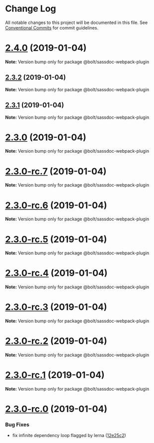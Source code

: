 # Change Log

All notable changes to this project will be documented in this file.
See [Conventional Commits](https://conventionalcommits.org) for commit guidelines.

# [2.4.0](https://github.com/sghoweri/bolt-semantic-release/compare/v2.3.2...v2.4.0) (2019-01-04)

**Note:** Version bump only for package @bolt/sassdoc-webpack-plugin





## [2.3.2](https://github.com/sghoweri/bolt-semantic-release/compare/v2.3.1...v2.3.2) (2019-01-04)

**Note:** Version bump only for package @bolt/sassdoc-webpack-plugin





## [2.3.1](https://github.com/sghoweri/bolt-semantic-release/compare/v2.3.0...v2.3.1) (2019-01-04)

**Note:** Version bump only for package @bolt/sassdoc-webpack-plugin





# [2.3.0](https://github.com/sghoweri/bolt-semantic-release/compare/v2.3.0-rc.7...v2.3.0) (2019-01-04)

**Note:** Version bump only for package @bolt/sassdoc-webpack-plugin





# [2.3.0-rc.7](https://github.com/sghoweri/bolt-semantic-release/compare/v2.3.0-rc.6...v2.3.0-rc.7) (2019-01-04)

**Note:** Version bump only for package @bolt/sassdoc-webpack-plugin





# [2.3.0-rc.6](https://github.com/sghoweri/bolt-semantic-release/compare/v2.3.0-rc.5...v2.3.0-rc.6) (2019-01-04)

**Note:** Version bump only for package @bolt/sassdoc-webpack-plugin





# [2.3.0-rc.5](https://github.com/sghoweri/bolt-semantic-release/compare/v2.3.0-rc.4...v2.3.0-rc.5) (2019-01-04)

**Note:** Version bump only for package @bolt/sassdoc-webpack-plugin





# [2.3.0-rc.4](https://github.com/sghoweri/bolt-semantic-release/compare/v2.3.0-rc.3...v2.3.0-rc.4) (2019-01-04)

**Note:** Version bump only for package @bolt/sassdoc-webpack-plugin





# [2.3.0-rc.3](https://github.com/sghoweri/bolt-semantic-release/compare/v2.3.0-rc.2...v2.3.0-rc.3) (2019-01-04)

**Note:** Version bump only for package @bolt/sassdoc-webpack-plugin





# [2.3.0-rc.2](https://github.com/sghoweri/bolt-semantic-release/compare/v2.3.0-rc.1...v2.3.0-rc.2) (2019-01-04)

**Note:** Version bump only for package @bolt/sassdoc-webpack-plugin





# [2.3.0-rc.1](https://github.com/sghoweri/bolt-semantic-release/compare/vv2.3.0-rc.0...v2.3.0-rc.1) (2019-01-04)

**Note:** Version bump only for package @bolt/sassdoc-webpack-plugin





# [2.3.0-rc.0](https://github.com/sghoweri/bolt-semantic-release/compare/v2.2.1...v2.3.0-rc.0) (2019-01-04)


### Bug Fixes

* fix infinite dependency loop flagged by lerna ([12e25c2](https://github.com/sghoweri/bolt-semantic-release/commit/12e25c2))
